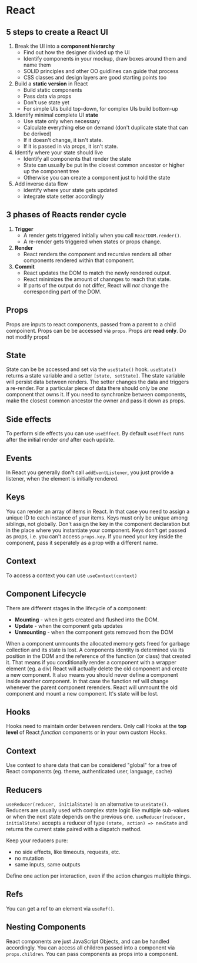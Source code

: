 # React

## 5 steps to create a React UI

1. Break the UI into a **component hierarchy**
   - Find out how the designer divided up the UI
   - Identify components in your mockup, draw boxes around them and name them
   - SOLID principles and other OO guidlines can guide that process
   - CSS classes and design layers are good starting points too
2. Build a **static version** in React
   - Build static components
   - Pass data via props
   - Don't use state yet
   - For simple UIs build top-down, for complex UIs build bottom-up
3. Identify minimal complete UI **state**
   - Use state only when necessary
   - Calculate everything else on demand (don't duplicate state that can be derived)
   - If it doesn't change, it isn't state.
   - If it is passed in via props, it isn't state.
4. Identify where your state should live
   - Identify all components that render the state
   - State can usually be put in the closest common ancestor or higher up the component tree
   - Otherwise you can create a component just to hold the state
5. Add inverse data flow
   - identify where your state gets updated
   - integrate state setter accordingly

## 3 phases of Reacts render cycle

1. **Trigger**
   - A render gets triggered initially when you call `ReactDOM.render()`.
   - A re-render gets triggered when states or props change.
2. **Render**
   - React renders the component and recursive renders all other components rendered within that component.
3. **Commit**
   - React updates the DOM to match the newly rendered output.
   - React minimizes the amount of channges to reach that state.
   - If parts of the output do not differ, React will _not_ change the corresponding part of the DOM.

## Props

Props are inputs to react components, passed from a parent to a child compoinent.
Props can be be accessed via `props`.
Props are **read only**. Do not modify props!

## State

State can be be accessed and set via the `useState()` hook.
`useState()` returns a state variable and a setter `[state, setState]`.
The state variable will persist data between renders.
The setter changes the data and triggers a re-render.
For a particular piece of data there should only be _one_ component that owns it.
If you need to synchronize between components, make the closest common ancestor the owner and pass it down as props.

## Side effects

To perform side effects you can use `useEffect`.
By default `useEffect` runs after the initial render _and_ after each update.

## Events

In React you generally don't call `addEventListener`, you just provide a listener, when the element is initially rendered.

## Keys

You can render an array of items in React. In that case you need to assign a unique ID to each instance of your items.
Keys must only be unique among siblings, not globally.
Don't assign the key in the component declaration but in the place where you instantiate your component.
Keys don't get passed as props, i.e. you can't access `props.key`. If you need your key inside the component, pass it seperately as a prop with a different name.

## Context

To access a context you can use `useContext(context)`

## Component Lifecycle

There are different stages in the lifecycle of a component:

- **Mounting** - when it gets created and flushed into the DOM.
- **Update** - when the component gets updates
- **Unmounting** - when the component gets removed from the DOM

When a component unmounts the allocated memory gets freed for garbage collection and its state is lost.
A components identity is determined via its position in the DOM and the reference of the function (or class) that created it.
That means if you conditionally render a component with a wrapper element (eg. a div) React will actually delete the old component and create a new component.
It also means you should never define a component inside another component. In that case the function ref will change whenever the parent component rerenders. React will unmount the old component and mount a new component. It's state will be lost.

## Hooks

Hooks need to maintain order between renders.
Only call Hooks at the **top level** of React _function_ components or in your own custom Hooks.

## Context

Use context to share data that can be considered "global" for a tree of React components (eg. theme, authenticated user, language, cache)

## Reducers

`useReducer(reducer, initialState)` is an alternative to `useState()`.
Reducers are usually used with complex state logic like multiple sub-values or when the next state depends on the previous one.
`useReducer(reducer, initialState)` accepts a reducer of type `(state, action) => newState` and returns the current state paired with a dispatch method.

Keep your reducers pure:

- no side effects, like timeouts, requests, etc.
- no mutation
- same inputs, same outputs

Define one action per interaction, even if the action changes multiple things.

## Refs

You can get a ref to an element via `useRef()`.

## Nesting Components

React components are just JavaScript Objects, and can be handled accordingly.
You can access all children passed into a component via `props.children`.
You can pass components as props into a component.
